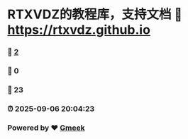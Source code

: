 # RTXVDZ的教程库，支持文档 :link: https://rtxvdz.github.io 
### :page_facing_up: [2](https://rtxvdz.github.io/tag.html) 
### :speech_balloon: 0 
### :hibiscus: 23 
### :alarm_clock: 2025-09-06 20:04:23 
### Powered by :heart: [Gmeek](https://github.com/Meekdai/Gmeek)
